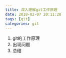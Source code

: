 ```yaml
---
title: 深入理解git工作原理
date: 2018-02-07 20:11:28
tags: [git]
categories: git
---
```


1. git的工作原理
2. 出现问题
3. 总结
